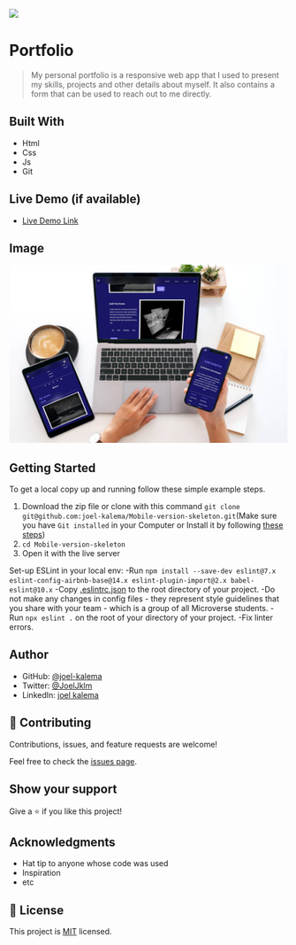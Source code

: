 ![](https://img.shields.io/badge/Microverse-blueviolet)

# Portfolio

> My personal portfolio is a responsive web app that I used to present my skills, projects and other details about myself. It also contains a form that can be used to reach out to me directly.

## Built With

- Html
- Css
- Js
- Git

## Live Demo (if available)

- [Live Demo Link](https://joel-kalema.github.io/Portfolio/)

## Image

![Mobile version screeshot](img/live.jpg)

## Getting Started

To get a local copy up and running follow these simple example steps.

1. Download the zip file or clone with this command `git clone git@github.com:joel-kalema/Mobile-version-skeleton.git`(Make sure you have `Git installed` in your Computer or Install it by following [these steps](https://git-scm.com/book/en/v2/Getting-Started-Installing-Git))
2. `cd Mobile-version-skeleton`
3. Open it with the live server

Set-up ESLint in your local env:
-Run `npm install --save-dev eslint@7.x eslint-config-airbnb-base@14.x eslint-plugin-import@2.x babel-eslint@10.x`
-Copy [.eslintrc.json](https://github.com/microverseinc/linters-config/blob/master/html-css-js/.eslintrc.json) to the root directory of your project.
-Do not make any changes in config files - they represent style guidelines that you share with your team - which is a group of all Microverse students.
-Run `npx eslint .` on the root of your directory of your project.
-Fix linter errors.

## Author

- GitHub: [@joel-kalema](https://github.com/joel-kalema)
- Twitter: [@JoelJklm](https://www.linkedin.com/in/joel-kalema-30518a230/)
- LinkedIn: [joel kalema](https://twitter.com/JoelJklm)

## 🤝 Contributing

Contributions, issues, and feature requests are welcome!

Feel free to check the [issues page](https://github.com/joel-kalema/Mobile-version-skeleton/issues).

## Show your support

Give a ⭐️ if you like this project!

## Acknowledgments

- Hat tip to anyone whose code was used
- Inspiration
- etc

## 📝 License

This project is [MIT](./MIT.md) licensed.
